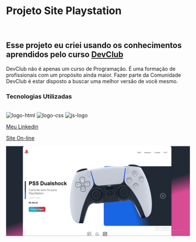 <h1>Projeto Site Playstation</h1>
<br>
<h2>Esse projeto eu criei usando os conhecimentos aprendidos pelo curso <a href="https://rodolfomori.com.br/devclub/">DevClub</a></h2>
<p>DevClub não é apenas um curso de Programação. É uma formação de profissionais com um propósito ainda maior. Fazer parte da Comunidade DevClub é estar disposto a buscar uma melhor versão de você mesmo.</p>

<h3>Tecnologias Utilizadas</h3>
<br>
<img src="https://img.shields.io/badge/HTML-239120?style=for-the-badge&logo=html5&logoColor=white" alt="logo-html"/>
<img src="https://img.shields.io/badge/CSS3-1572B6?style=for-the-badge&logo=css3&logoColor=white" alt="logo-css"/>
<img src="https://img.shields.io/badge/JavaScript-F7DF1E?style=for-the-badge&logo=javascript&logoColor=black" alt="js-logo"/>

<a href='https://www.linkedin.com/in/guilherme-link-corbellini-49686b264/'>Meu Linkedin</a>

<a href='https://testeplayglc.netlify.app/'>Site On-line</a>

<img src="https://github.com/GuilhermeLC23/Site-completo-psn/blob/main/assets/img-site.png?raw=true" alt="projeto">
